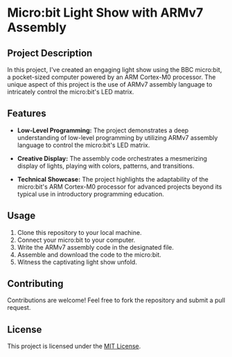 # Micro:bit Light Show with ARMv7 Assembly

## Project Description

In this project, I've created an engaging light show using the BBC micro:bit, a pocket-sized computer powered by an ARM Cortex-M0 processor. The unique aspect of this project is the use of ARMv7 assembly language to intricately control the micro:bit's LED matrix.

## Features

- **Low-Level Programming:** The project demonstrates a deep understanding of low-level programming by utilizing ARMv7 assembly language to control the micro:bit's LED matrix.

- **Creative Display:** The assembly code orchestrates a mesmerizing display of lights, playing with colors, patterns, and transitions.

- **Technical Showcase:** The project highlights the adaptability of the micro:bit's ARM Cortex-M0 processor for advanced projects beyond its typical use in introductory programming education.

## Usage

1. Clone this repository to your local machine.
2. Connect your micro:bit to your computer.
3. Write the ARMv7 assembly code in the designated file.
4. Assemble and download the code to the micro:bit.
5. Witness the captivating light show unfold.

## Contributing

Contributions are welcome! Feel free to fork the repository and submit a pull request.

## License

This project is licensed under the [MIT License](LICENSE).
